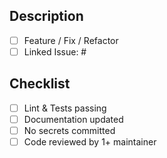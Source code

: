 ## Description
- [ ] Feature / Fix / Refactor
- [ ] Linked Issue: #

## Checklist
- [ ] Lint & Tests passing
- [ ] Documentation updated
- [ ] No secrets committed
- [ ] Code reviewed by 1+ maintainer
